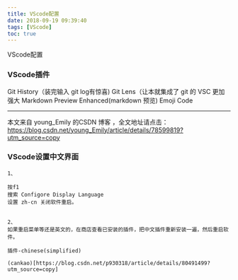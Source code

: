 ```yaml
---
title: VScode配置
date: 2018-09-19 09:39:40
tags: [VScode]
toc: true
---
```


VScode配置

<!--more-->

### VScode插件

Git History（装完输入 git log有惊喜)
Git Lens（让本就集成了 git 的 VSC 更加强大
Markdown Preview Enhanced(markdown 预览)
Emoji Code

---------------------

本文来自 young_Emily 的CSDN 博客 ，全文地址请点击：https://blog.csdn.net/young_Emily/article/details/78599819?utm_source=copy 


### VScode设置中文界面

```
1、

按f1 
搜索 Configore Display Language 
设置 zh-cn 关闭软件重启。


2、
如果重启菜单等还是英文的，在商店查看已安装的插件，把中文插件重新安装一遍，然后重启软件。

插件-chinese(simplified)

(cankao)[https://blog.csdn.net/p930318/article/details/80491499?utm_source=copy]
```